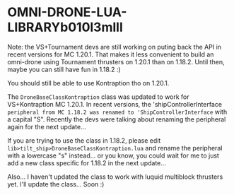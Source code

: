 # OMNI-DRONE-LUA-LIBRARYb010l3mlll

Note: 
the VS+Tournament devs are still working on puting back the API in recent versions for MC 1.20.1. That makes it less convenient to build an omni-drone using Tournament thrusters on 1.20.1 than on 1.18.2. Until then, maybe you can still have fun in 1.18.2 :)

You should still be able to use Kontraption tho on 1.20.1.


The `DroneBaseClassKontraption` class was updated to work for VS+Kontraption MC 1.20.1. In recent versions, the 'shipControllerInterface` peripheral from MC 1.18.2 was renamed to 'ShipControllerInterface` with a capital "S". Recently the devs were talking about renaming the peripheral again for the next update...

If you are trying to use the class in 1.18.2, please edit `lib>tilt_ship>DroneBaseClassKontraption.lua` and rename the peripheral with a lowercase "s" instead... or you know, you could wait for me to just add a new class specific for 1.18.2 in the next update...

Also... I haven't updated the class to work with luquid multiblock thrusters yet. I'll update the class... Soon :)
